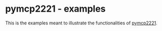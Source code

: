 # pymcp2221 - examples
This is the examples meant to illustrate the functionalities of [pymcp2221](..).
